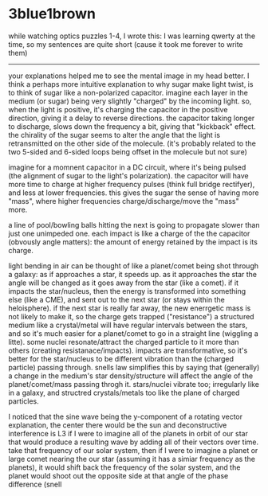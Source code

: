 # 3blue1brown

while watching optics puzzles 1-4, I wrote this: I was learning qwerty at the time, so my sentences are quite short (cause it took me forever to write them)

---

your explanations helped me to see the mental image in my head better.
I think a perhaps more intuitive explanation to why sugar make light twist, is to think of sugar like a non-polarized capacitor.
imagine each layer in the medium (or sugar) being very slightly "charged" by the incoming light.
so, when the light is positive, it's charging the capacitor in the positive direction, giving it a delay to reverse directions.
the capacitor taking longer to discharge, slows down the frequency a bit, giving that "kickback" effect.
the chirality of the sugar seems to alter the angle that the light is retransmitted on the other side of the molecule.
(it's probably related to the two 5-sided and 6-sided loops being offset in the molecule but not sure)

imagine for a momnent capacitor in a DC circuit, where it's being pulsed (the alignment of sugar to the light's polarization).
the capacitor will have more time to charge at higher frequency pulses (think full bridge rectifyer), and less at lower frequencies.
this gives the sugar the sense of having more "mass", where higher frequencies charge/discharge/move the "mass" more.

a line of pool/bowling balls hitting the next is going to propagate slower than just one unimpeded one.
each impact is like a charge of the the capacitor (obvously angle matters): the amount of energy retained by the impact is its charge.

light bending in air can be thought of like a planet/comet being shot through a galaxy: as if approaches a star, it speeds up.
as it approaches the star the angle will be changed as it goes away from the star (like a comet).
if it impacts the star/nucleus, then the energy is transformed into something else (like a CME), and sent out to the next star (or stays within the heloisphere).
if the next star is really far away, the new enerrgetic mass is not likely to make it, so the charge gets trapped ("resistance")
a structured medium like a crystal/metal will have regular intervals between the stars, and so it's much easier for a planet/comet to go in a straight line (wiggling a litte).
some nuclei resonate/attract the charged particle to it more than others (creating resistanace/impacts).
impacts are transformative, so it's better for the star/nucleus to be different vibration than the (charged particle) passing through.
snells law simplifies this by saying that (generally) a change in the medium's star density/structure will affect the angle of the planet/comet/mass passing throgh it.
stars/nuclei vibrate too; irregularly like in a galaxy, and structred crystals/metals too like the plane of charged particles.

I noticed that the sine wave being the y-component of a rotating vector explanation, the center there would be the sun and deconstructive interference is L3
if I were to imagine all of the planets in orbit of our star that would produce a resulting wave by adding all of their vectors over time.
take that frequency of our solar system, then if I were to imagine a planet or large comet nearing the our star (assuming it has a simiar frequency as the planets),
it would shift back the frequency of the solar system, and the planet would shoot out the opposite side at that angle of the phase difference (snell
